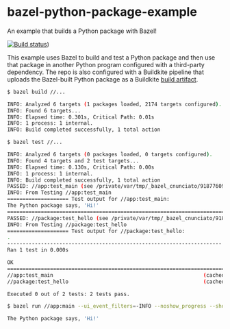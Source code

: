 # bazel-python-package-example

An example that builds a Python package with Bazel!

[![Build status](https://badge.buildkite.com/c1aceace7262fa12e369bf19c6629afb9696943af9bc1d8057.svg)](https://buildkite.com/nunciato/bazel-python-package-example))

This example uses Bazel to build and test a Python package and then use that package in another Python program configured with a third-party dependency. The repo is also configured with a Buildkite pipeline that uploads the Bazel-built Python package as a Buildkite [build artifact](https://buildkite.com/docs/pipelines/configure/artifacts). 

```bash
$ bazel build //...

INFO: Analyzed 6 targets (1 packages loaded, 2174 targets configured).
INFO: Found 6 targets...
INFO: Elapsed time: 0.301s, Critical Path: 0.01s
INFO: 1 process: 1 internal.
INFO: Build completed successfully, 1 total action
```

```bash
$ bazel test //...

INFO: Analyzed 6 targets (0 packages loaded, 0 targets configured).
INFO: Found 4 targets and 2 test targets...
INFO: Elapsed time: 0.130s, Critical Path: 0.00s
INFO: 1 process: 1 internal.
INFO: Build completed successfully, 1 total action
PASSED: //app:test_main (see /private/var/tmp/_bazel_cnunciato/91877609f582aac2a59896b10bfc8689/execroot/_main/bazel-out/darwin_arm64-fastbuild/testlogs/app/test_main/test.log)
INFO: From Testing //app:test_main
==================== Test output for //app:test_main:
The Python package says, 'Hi!'
================================================================================
PASSED: //package:test_hello (see /private/var/tmp/_bazel_cnunciato/91877609f582aac2a59896b10bfc8689/execroot/_main/bazel-out/darwin_arm64-fastbuild/testlogs/package/test_hello/test.log)
INFO: From Testing //package:test_hello
==================== Test output for //package:test_hello:
.
----------------------------------------------------------------------
Ran 1 test in 0.000s

OK
================================================================================
//app:test_main                                                 (cached) PASSED in 0.5s
//package:test_hello                                            (cached) PASSED in 0.4s

Executed 0 out of 2 tests: 2 tests pass.
```

```bash
$ bazel run //app:main --ui_event_filters=-INFO --noshow_progress --show_result=0

The Python package says, 'Hi!'
```
